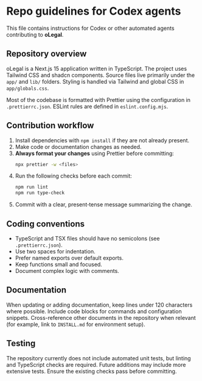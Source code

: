 # Repo guidelines for Codex agents

This file contains instructions for Codex or other automated agents contributing to **oLegal**.

## Repository overview

oLegal is a Next.js 15 application written in TypeScript. The project uses Tailwind CSS and shadcn components. Source files live primarily under the `app/` and `lib/` folders. Styling is handled via Tailwind and global CSS in `app/globals.css`.

Most of the codebase is formatted with Prettier using the configuration in `.prettierrc.json`. ESLint rules are defined in `eslint.config.mjs`.

## Contribution workflow

1. Install dependencies with `npm install` if they are not already present.
2. Make code or documentation changes as needed.
3. **Always format your changes** using Prettier before committing:
   ```bash
   npx prettier -w <files>
   ```
4. Run the following checks before each commit:
   ```bash
   npm run lint
   npm run type-check
   ```
5. Commit with a clear, present‑tense message summarizing the change.

## Coding conventions

- TypeScript and TSX files should have no semicolons (see `.prettierrc.json`).
- Use two spaces for indentation.
- Prefer named exports over default exports.
- Keep functions small and focused.
- Document complex logic with comments.

## Documentation

When updating or adding documentation, keep lines under 120 characters where possible. Include code blocks for commands and configuration snippets. Cross-reference other documents in the repository when relevant (for example, link to `INSTALL.md` for environment setup).

## Testing

The repository currently does not include automated unit tests, but linting and TypeScript checks are required. Future additions may include more extensive tests. Ensure the existing checks pass before committing.
